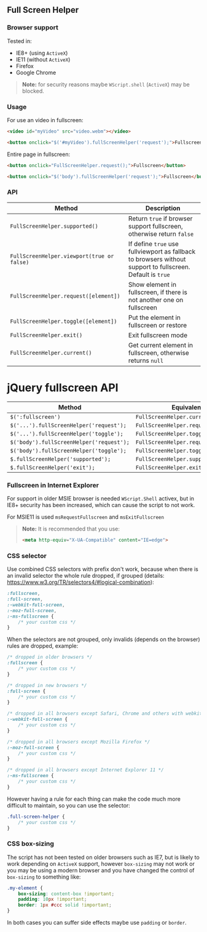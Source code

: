 ## Full Screen Helper

### Browser support

Tested in:

- IE8+ (using `ActiveX`)
- IE11 (without `ActiveX`)
- Firefox
- Google Chrome

> **Note:** for security reasons maybe `WScript.shell` (`ActiveX`) may be blocked.

### Usage

For use an video in fullscreen:

```html
<video id="myVideo" src="video.webm"></video>

<button onclick="$('#myVideo').fullScreenHelper('request');">Fullscreen</button>
```

Entire page in fullscreen:

```html
<button onclick="FullScreenHelper.request();">Fullscreen</button>
```

```html
<button onclick="$('body').fullScreenHelper('request');">Fullscreen</button>
```

### API

Method | Description
--- | ---
`FullScreenHelper.supported()` | Return `true` if browser support fullscreen, otherwise return `false`
`FullScreenHelper.viewport(true or false)` | If define `true` use fullviewport as fallback to browsers without support to fullscreen. Default is `true`
`FullScreenHelper.request([element])` | Show element in fullscreen, if there is not another one on fullscreen
`FullScreenHelper.toggle([element])` | Put the element in fullscreen or restore
`FullScreenHelper.exit()` | Exit fullscreen mode
`FullScreenHelper.current()` | Get current element in fullscreen, otherwise returns `null`

# jQuery fullscreen API

Method | Equivalent
--- | ---
`$(':fullscreen')` | `FullScreenHelper.current()`
`$('...').fullScreenHelper('request');` | `FullScreenHelper.request(element)`
`$('...').fullScreenHelper('toggle');` | `FullScreenHelper.toggle(element)`
`$('body').fullScreenHelper('request');` | `FullScreenHelper.request()`
`$('body').fullScreenHelper('toggle');` | `FullScreenHelper.toggle()`
`$.fullScreenHelper('supported');` | `FullScreenHelper.supported()`
`$.fullScreenHelper('exit');` | `FullScreenHelper.exit()`


### Fullscreen in Internet Explorer

For support in older MSIE browser is needed `WScript.Shell` activex, but in IE8+ security has been increased, which can cause the script to not work.

For MSIE11 is used `msRequestFullscreen` and `msExitFullscreen`

> **Note:** It is recommended that you use:
>
> ```html
> <meta http-equiv="X-UA-Compatible" content="IE=edge">
> ```

### CSS selector

Use combined CSS selectors with prefix don't work, because when there is an invalid selector the whole rule dropped, if grouped (details: https://www.w3.org/TR/selectors4/#logical-combination):

```css
:fullscreen,
:full-screen,
:-webkit-full-screen,
:-moz-full-screen,
:-ms-fullscreen {
    /* your custom css */
}
```

When the selectors are not grouped, only invalids (depends on the browser) rules are dropped, example:

```css
/* dropped in older browsers */
:fullscreen {
    /* your custom css */
}

/* dropped in new browsers */
:full-screen {
    /* your custom css */
}

/* dropped in all browsers except Safari, Chrome and others with webkit */
:-webkit-full-screen {
    /* your custom css */
}

/* dropped in all browsers except Mozilla Firefox */
:-moz-full-screen {
    /* your custom css */
}

/* dropped in all browsers except Internet Explorer 11 */
:-ms-fullscreen {
    /* your custom css */
}
```

However having a rule for each thing can make the code much more difficult to maintain, so you can use the selector:

```css
.full-screen-helper {
    /* your custom css */
}
```

### CSS box-sizing

The script has not been tested on older browsers such as IE7, but is likely to work depending on `ActiveX` support, however `box-sizing` may not work or you may be using a modern browser and you have changed the control of `box-sizing` to something like:


```css
.my-element {
    box-sizing: content-box !important;
    padding: 10px !important;
    border: 1px #ccc solid !important;
}
```

In both cases you can suffer side effects maybe use `padding` or `border`.
